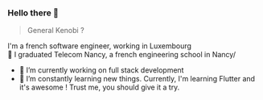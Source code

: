 ### Hello there 👋
> General Kenobi ? 

I'm a french software engineer, working in Luxembourg  </br>
:book: I graduated Telecom Nancy, a french engineering school in Nancy/ 

- 🔭 I’m currently working on full stack development 
- 🌱 I’m constantly learning new things. Currently, I'm learning Flutter and it's awesome ! Trust me, you should give it a try. 

<!--
**Drakadriel/Drakadriel** is a ✨ _special_ ✨ repository because its `README.md` (this file) appears on your GitHub profile.

Here are some ideas to get you started:

- 🔭 I’m currently working on ...
- 🌱 I’m currently learning ...
- 👯 I’m looking to collaborate on ...
- 🤔 I’m looking for help with ...
- 💬 Ask me about ...
- 📫 How to reach me: ...
- 😄 Pronouns: ...
- ⚡ Fun fact: ...
-->
